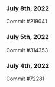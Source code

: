 ### July 8th, 2022

Commit #219041

### July 5th, 2022

Commit #314353


### July 4th, 2022

Commit #72281
